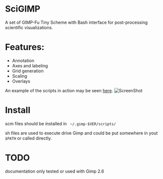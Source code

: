 SciGIMP
=======

A set of GIMP-Fu Tiny Scheme with Bash interface for post-processing scientific visualizations.

# Features:

* Annotation
* Axes and labeling
* Grid generation
* Scaling
* Overlays

An example of the scripts in action may be seen [here](http://www.hpcvis.com/vis/images/xsede13-vsc/kh-jauar-new-lic-b.0339-hr.png).
![ScreenShot](http://www.hpcvis.com/vis/images/kh-2d-new/agu-movie/B-Ue.0320.png)

# Install
scm files should be installed in
` ~/.gimp-$VER/scripts/`

sh files are used to execute drive Gimp and could be put somewhere in yout `$PATH` or called directly.

# TODO
documentation
only tested or used with Gimp 2.6
